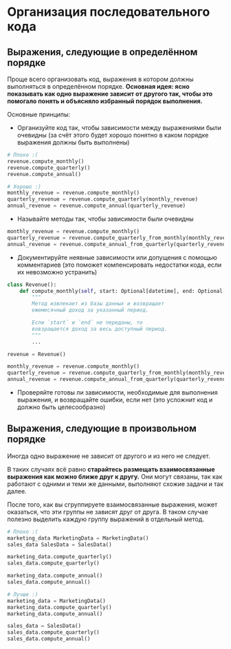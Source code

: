 # Организация последовательного кода

## Выражения, следующие в определённом порядке

Проще всего организовать код, выражения в котором должны выполняться в определённом порядке. **Основная идея: ясно показывать как одно выражение зависит от другого так, чтобы это помогало понять и объясняло избранный порядок выполнения.**

Основные принципы:

- Организуйте код так, чтобы зависимости между выражениями были очевидны (за счёт этого будет хорошо понятно в каком порядке выражения должны быть выполнены)

```python
# Плохо :(
revenue.compute_monthly()
revenue.compute_quarterly()
revenue.compute_annual()

# Хорошо :)
monthly_revenue = revenue.compute_monthly()
quarterly_revenue = revenue.compute_quarterly(monthly_revenue)
annual_revenue = revenue.compute_annual(quarterly_revenue)
```

- Называйте методы так, чтобы зависимости были очевидны

```python
monthly_revenue = revenue.compute_monthly()
quarterly_revenue = revenue.compute_quarterly_from_monthly(monthly_revenue)
annual_revenue = revenue.compute_annual_from_quarterly(quarterly_revenue)
```

- Документируйте неявные зависимости или допущения с помощью комментариев (это поможет компенсировать недостатки кода, если их невозможно устранить)

```python
class Revenue():
    def compute_monthly(self, start: Optional[datetime], end: Optional[datetime]) -> List[dict]:
        """
        Метод извлекает из базы данных и возвращает 
        ежемесячный доход за указанный период.

        Если `start` и `end` не переданы, то
        вовзращается доход за весь доступный период.
        """
        ...

revenue = Revenue()

monthly_revenue = revenue.compute_monthly()
quarterly_revenue = revenue.compute_quarterly_from_monthly(monthly_revenue)
annual_revenue = revenue.compute_annual_from_quarterly(quarterly_revenue)
```

- Проверяйте готовы ли зависимости, необходимые для выполнения выражения, и возвращайте ошибки, если нет (это усложнит код и должно быть целесообразно)

## Выражения, следующие в произвольном порядке

Иногда одно выражение не зависит от другого и из него не следует.

В таких случаях всё равно **старайтесь размещать взаимосвязанные выражения как можно ближе друг к другу.** Они могут связаны, так как работают с одними и теми же данными, выполняют схожие задачи и так далее.

После того, как вы сгруппируете взаимосвязанные выражения, может оказаться, что эти группы не зависят друг от друга. В таком случае полезно выделить каждую группу выражений в отдельный метод.

```python
# Плохо :(
marketing_data MarketingData = MarketingData()
sales_data SalesData = SalesData()

marketing_data.compute_quarterly()
sales_data.compute_quarterly()

marketing_data.compute_annual()
sales_data.compute_annual()

# Лучше :)
marketing_data = MarketingData()
marketing_data.compute_quarterly()
marketing_data.compute_annual()

sales_data = SalesData()
sales_data.compute_quarterly()
sales_data.compute_annual()
```
